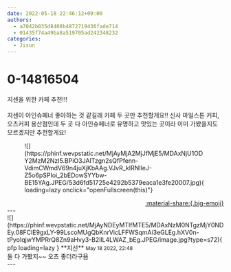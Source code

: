 ```yaml
---
date: 2022-05-18 22:46:12+09:00
authors:
  - a7042b035d8408b4872719436fade714
  - 01435f74a49ba8a519705ad242348232
categories:
  - Jisun
---
```


# 0-14816504

<div class="post-container" markdown="1">
<div class="content-container md-sidebar__scrollwrap" markdown="1">

지센을 위한 카페 추천!!!<br><br>지센이 아인슈페너 좋아하는 것 같길래 카페 두 곳만 추천할게요!! 신사 마일스톤 커피,오츠커피 용산점인데 두 곳 다 아인슈페너로 유명하고 맛있는 곳이라 이미 가봤을지도 모르겠지만 추천할게요!<br>
<figure markdown="1">
![](https://phinf.wevpstatic.net/MjAyMjA2MjJfMjE5/MDAxNjU1ODY2MzM2NzI5.BPiO3JAITzgn2sQfPfenn-VdimCWmdV69n4juXjKbAAg.VJvR_klRNIleJ-Z5o6pSPIoi_2bEDowSYYbw-BE15YAg.JPEG/53d6fd51725e4292b5379eaca1e3fe20007.jpg){ loading=lazy onclick="openFullscreen(this)"}
</figure>


</div>
</div>

<div style="text-align: right;" markdown="1">
<a href="https://weverse.io/fromis9/fanpost/0-14816504" style="text-align: right;">:material-share:{.big-emoji}</a>
</div>
---

<div class="comments-container md-sidebar__scrollwrap" markdown="1">
<div class="comment" markdown="1">
<div class='id-container' markdown="1">
![](https://phinf.wevpstatic.net/MjAyNDEyMTlfMTE5/MDAxNzM0NTgzMjY0NDEy.08FClE9gxLY-99LscoMUgQbKnrVicLFFWSqmAi3eGLEg.hXV0n-tPyoIqjwYMPRrQ8Zn9aHvy3-B2llL4LWAZ_bEg.JPEG/image.jpg?type=s72){ pfp loading=lazy }
**<span class="artist">지선</span>** <small>May 18 2022, 22:48</small><br>
</div>
<div class='comment-body' markdown="1">
둘 다 가봤지~~ 오츠 좋더라구욤
</div>
</div>
</div>
---
